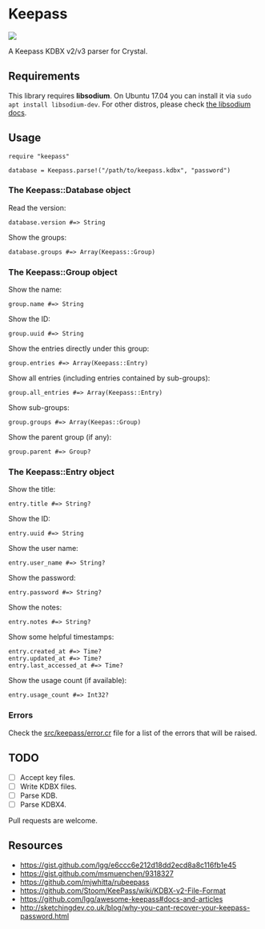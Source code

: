 # Keepass

 <a href="https://travis-ci.org/lipanski/keepass"><img src="https://travis-ci.org/lipanski/keepass.svg?branch=master"></a>

A Keepass KDBX v2/v3 parser for Crystal.

## Requirements

This library requires **libsodium**. On Ubuntu 17.04 you can install it via `sudo apt install libsodium-dev`. For other distros, please check [the libsodium docs](https://download.libsodium.org/doc/).

## Usage

```crystal
require "keepass"

database = Keepass.parse!("/path/to/keepass.kdbx", "password")
```

### The Keepass::Database object

Read the version:

```crystal
database.version #=> String
```

Show the groups:

```crystal
database.groups #=> Array(Keepass::Group)
```

### The Keepass::Group object

Show the name:

```crystal
group.name #=> String
```

Show the ID:

```crystal
group.uuid #=> String
```

Show the entries directly under this group:

```crystal
group.entries #=> Array(Keepass::Entry)
```

Show all entries (including entries contained by sub-groups):

```crystal
group.all_entries #=> Array(Keepass::Entry)
```

Show sub-groups:

```crystal
group.groups #=> Array(Keepas::Group)
```

Show the parent group (if any):

```crystal
group.parent #=> Group?
```

### The Keepass::Entry object

Show the title:

```crystal
entry.title #=> String?
```

Show the ID:

```crystal
entry.uuid #=> String
```

Show the user name:

```crystal
entry.user_name #=> String?
```

Show the password:

```crystal
entry.password #=> String?
```

Show the notes:

```crystal
entry.notes #=> String?
```

Show some helpful timestamps:

```crystal
entry.created_at #=> Time?
entry.updated_at #=> Time?
entry.last_accessed_at #=> Time?
```

Show the usage count (if available):

```crystal
entry.usage_count #=> Int32?
```

### Errors

Check the [src/keepass/error.cr](https://github.com/lipanski/keepass/blob/master/src/keepass/error.cr) file for a list of the errors that will be raised.

## TODO

- [ ] Accept key files.
- [ ] Write KDBX files.
- [ ] Parse KDB.
- [ ] Parse KDBX4.

Pull requests are welcome.

## Resources

- <https://gist.github.com/lgg/e6ccc6e212d18dd2ecd8a8c116fb1e45>
- <https://gist.github.com/msmuenchen/9318327>
- <https://github.com/mjwhitta/rubeepass>
- <https://github.com/Stoom/KeePass/wiki/KDBX-v2-File-Format>
- <https://github.com/lgg/awesome-keepass#docs-and-articles>
- <http://sketchingdev.co.uk/blog/why-you-cant-recover-your-keepass-password.html>
